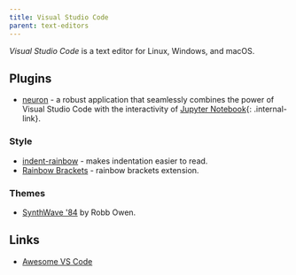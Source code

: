 ```yaml
---
title: Visual Studio Code
parent: text-editors
---
```


<dfn>Visual Studio Code</dfn> is a text editor for Linux, Windows, and macOS.

## Plugins

-   [neuron](https://github.com/lorenzo2897/vscode-ipe) - a robust application that seamlessly combines the power of Visual Studio Code with the interactivity of [Jupyter Notebook](https://github.com/myles/wiki/tree/f372daac5c55e94c0709618731da62eceb4e6a76/programming/jupyter-notebook){: .internal-link}.

### Style

-   [indent-rainbow](https://marketplace.visualstudio.com/items?itemName=oderwat.indent-rainbow) - makes indentation easier to read.
-   [Rainbow Brackets](https://marketplace.visualstudio.com/items?itemName=2gua.rainbow-brackets) - rainbow brackets extension.

### Themes

-   [SynthWave '84](https://github.com/robb0wen/synthwave-vscode) by Robb Owen.

## Links

-   [Awesome VS Code](https://github.com/viatsko/awesome-vscode)

